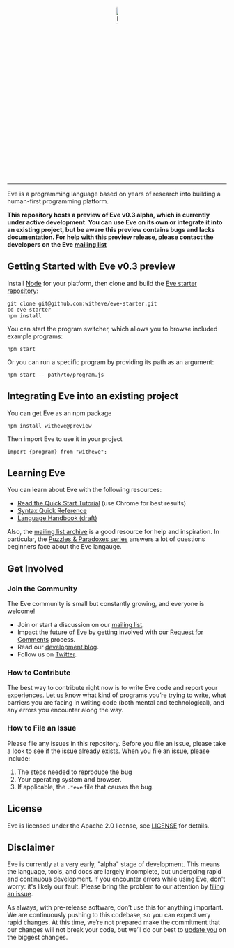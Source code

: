 <p align="center">
  <img src="http://www.witheve.com/logo.png" alt="Eve logo" width="10%" />
</p>

---
 
Eve is a programming language based on years of research into building a human-first programming platform. 

**This repository hosts a preview of Eve v0.3 alpha, which is currently under active development. You can use Eve on its own or integrate it into an existing project, but be aware this preview contains bugs and lacks documentation. For help with this preview release, please contact the developers on the Eve [mailing list](https://groups.google.com/forum/#!forum/eve-talk)**

## Getting Started with Eve v0.3 preview

Install [Node](https://nodejs.org/en/download/) for your platform, then clone and build the [Eve starter repository](https://github.com/witheve/eve-starter):

```
git clone git@github.com:witheve/eve-starter.git
cd eve-starter
npm install
```

You can start the program switcher, which allows you to browse included example programs:

```
npm start
```

Or you can run a specific program by providing its path as an argument:

```
npm start -- path/to/program.js
```

## Integrating Eve into an existing project

You can get Eve as an npm package

```
npm install witheve@preview
```

Then import Eve to use it in your project

```
import {program} from "witheve";
```

## Learning Eve

You can learn about Eve with the following resources:

- [Read the Quick Start Tutorial](http://play.witheve.com/) (use Chrome for best results)
- [Syntax Quick Reference](https://witheve.github.io/assets/docs/SyntaxReference.pdf)
- [Language Handbook (draft)](http://docs.witheve.com)

Also, the [mailing list archive](https://groups.google.com/forum/#!forum/eve-talk) is a good resource for help and inspiration. In particular, the [Puzzles & Paradoxes series](https://groups.google.com/forum/#!searchin/eve-talk/Puzzles$20$26$20Paradoxes%7Csort:date) answers a lot of questions beginners face about the Eve langauge.

## Get Involved

### Join the Community

The Eve community is small but constantly growing, and everyone is welcome!

- Join or start a discussion on our [mailing list](https://groups.google.com/forum/#!forum/eve-talk).
- Impact the future of Eve by getting involved with our [Request for Comments](https://github.com/witheve/rfcs) process.
- Read our [development blog](http://incidentalcomplexity.com/).
- Follow us on [Twitter](https://twitter.com/with_eve).

### How to Contribute

The best way to contribute right now is to write Eve code and report your experiences. [Let us know](https://groups.google.com/forum/#!forum/eve-talk) what kind of programs you’re trying to write, what barriers you are facing in writing code (both mental and technological), and any errors you encounter along the way.

### How to File an Issue

Please file any issues in this repository. Before you file an issue, please take a look to see if the issue already exists. When you file an issue, please include:

1. The steps needed to reproduce the bug
2. Your operating system and browser.
3. If applicable, the `.*eve` file that causes the bug.

## License

Eve is licensed under the Apache 2.0 license, see [LICENSE](https://github.com/witheve/eve/blob/master/LICENSE) for details.

## Disclaimer

Eve is currently at a very early, "alpha" stage of development. This means the language, tools, and docs are largely incomplete, but undergoing rapid and continuous development. If you encounter errors while using Eve, don't worry: it's likely our fault. Please bring the problem to our attention by [filing an issue](https://github.com/witheve/eve#how-to-file-an-issue).

As always, with pre-release software, don’t use this for anything important. We are continuously pushing to this codebase, so you can expect very rapid changes. At this time, we’re not prepared make the commitment that our changes will not break your code, but we’ll do our best to [update you](https://groups.google.com/forum/#!forum/eve-talk) on the biggest changes.
